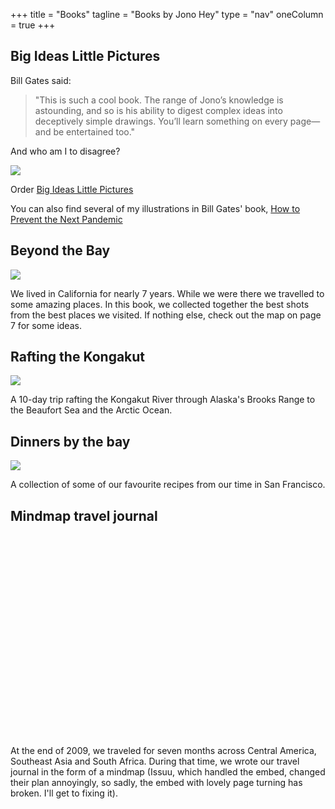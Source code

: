 +++
title = "Books"
tagline = "Books by Jono Hey"
type = "nav"
oneColumn = true
+++

## Big Ideas Little Pictures

Bill Gates said:

>"This is such a cool book. The range of Jono’s knowledge is astounding, and so is his ability to digest complex ideas into deceptively simple drawings. You’ll learn something on every page—and be entertained too."

And who am I to disagree?

<a href="https://sketchplanations.com/big-ideas-little-pictures?utm_source=website&utm_medium=book-page&utm_campaign=book-link&utm_id=big-ideas-book" class="book-cover-link"><img src="/images/big-ideas-little-pictures-book-cover-jono-hey.png" class="book-cover"></a>

Order [Big Ideas Little Pictures](https://sketchplanations.com/big-ideas-little-pictures?utm_source=website&utm_medium=book-page&utm_campaign=book-link&utm_id=big-ideas-book)

You can also find several of my illustrations in Bill Gates' book, [How to Prevent the Next Pandemic](https://www.gatesnotes.com/How-to-Prevent-the-Next-Pandemic)

## Beyond the Bay

<a href="//www.blurb.com/b/1937291-beyond-the-bay" class="book-cover-link"><img src="/images/beyond-the-bay-book-cover-jono-hey.png" class="book-cover"></a>

We lived in California for nearly 7 years. While we were there we travelled to some amazing places. In this book, we collected together the best shots from the best places we visited. If nothing else, check out the map on page 7 for some ideas.

## Rafting the Kongakut

<a href="//www.blurb.com/b/131286-rafting-the-kongakut" class="book-cover-link"><img src="/images/rafting-the-kongakut-book-cover-jono-hey.png" class="book-cover"></a>

A 10-day trip rafting the Kongakut River through Alaska's Brooks Range to the Beaufort Sea and the Arctic Ocean.

## Dinners by the bay

<a href="//www.blurb.com/b/445587-dinners-by-the-bay" class="book-cover-link"><img src="/images/dinners-by-the-bay-book-cover-jono-hey.png" class="book-cover" style="max-height: 300px;"></a>

A collection of some of our favourite recipes from our time in San Francisco.

## Mindmap travel journal

<div data-configid="1945271/3580441" style="width:100%; height:323px;" class="issuuembed"></div>
<script type="text/javascript" src="//e.issuu.com/embed.js" async="true"></script>

At the end of 2009, we traveled for seven months across Central America, Southeast Asia and South Africa. During that time, we wrote our travel journal in the form of a mindmap (Issuu, which handled the embed, changed their plan annoyingly, so sadly, the embed with lovely page turning has broken. I'll get to fixing it).

